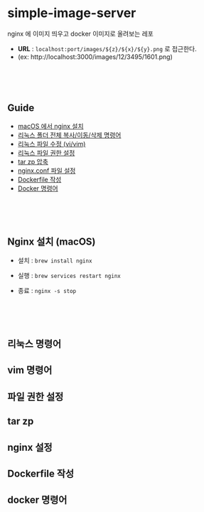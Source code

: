 # simple-image-server
nginx 에 이미지 띄우고 docker 이미지로 올려보는 레포

- __URL__ : `localhost:port/images/${z}/${x}/${y}.png` 로 접근한다. 
- (ex: http://localhost:3000/images/12/3495/1601.png) <br  />


<br />
<br />
<br />

## Guide

- [macOS 에서 nginx 설치](#nginx-설치-macos)
- [리눅스 폴더 전체 복사/이동/삭제 명령어](#리눅스-명령어)
- [리눅스 파일 수정 (vi/vim)](#vim-명령어)
- [리눅스 파일 권한 설정](#파일-권한-설정)
- [tar zp 압축](#tar-zp)
- [nginx.conf 파일 설정](#nginx-설정)
- [Dockerfile 작성](#dockerfile-작성)
- [Docker 명령어](#docker-명령어)


<br />
<br />
<br />


## Nginx 설치 (macOS)

- 설치 : `brew install nginx`

- 실행 : `brew services restart nginx`
  
- 종료 : `nginx -s stop`


<br />
<br />
<br />


## 리눅스 명령어


## vim 명령어

## 파일 권한 설정

## tar zp

## nginx 설정


## Dockerfile 작성


## docker 명령어
